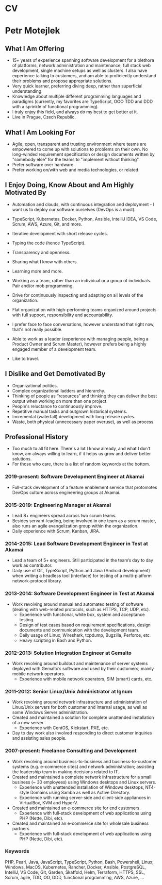 # CV
# Petr Motejlek
## What I Am Offering
- 15+ years of experience spanning software development for a plethora of platforms, network administration and maintenance, full stack web development, single machine setups as well as clusters. I also have experience talking to customers, and am able to proficiently understand their problems and propose appropriate solutions.  
- Very quick learner, preferring diving deep, rather than superficial understanding.
- Knowledge about multiple different programming languages and paradigms (currently, my favorites are TypeScript, OOO TDD and DDD with a sprinkle of functional programming).
- I truly enjoy this field, and always do my best to get better at it.
- Live in Prague, Czech Republic.

## What I Am Looking For
- Agile, open, transparent and trusting environment where teams are empowered to come up with solutions to problems on their own. No long-winded requirement specification or design documents written by "somebody else" for the teams to "implement without thinking".
- Prefer software over hardware.
- Prefer working on/with web and media technologies, or related.

## I Enjoy Doing, Know About and Am Highly Motivated By
- Automation and clouds, with continuous integration and deployment - I want us to deploy our software ourselves (DevOps is a must).
- TypeScript, Kubernetes, Docker, Python, Ansible, IntelliJ IDEA, VS Code, Scrum, AWS, Azure, Git, and more.
- Iterative development with short release cycles.
- Typing the code (hence TypeScript).

- Transparency and openness.
- Sharing what I know with others.
- Learning more and more.
- Working as a team, rather than an individual or a group of individuals. Pair and/or mob programming.
- Drive for continuously inspecting and adapting on all levels of the organization.
- Flat organization with high-performing teams organized around projects with full support, responsibility and accountability.
- I prefer face to face conversations, however understand that right now, that's not really possible.

- Able to work as a leader (experience with managing people, being a Product Owner and Scrum Master), however prefers being a highly engaged member of a development team.

- Like to travel.

## I Dislike and Get Demotivated By
- Organizational politics.
- Complex organizational ladders and hierarchy.
- Thinking of people as “resources” and thinking they can deliver the best output when working on more than one project.
- People's reluctance to continuously improve.
- Repetitive manual tasks and outgrown historical systems.
- Incremental (waterfall) development with long release cycles.
- Waste, both physical (unnecessary paper overuse), as well as process.

## Professional History
- Too much to all fit here. There's a lot I know already, and what I don't know, am always willing to learn, if it helps us grow and deliver better solutions.
- For those who care, there is a list of random keywords at the bottom.

### 2019-present: Software Development Engineer at Akamai
* Full-stack development of a feature enablement service that protomotes DevOps culture
  across engineering groups at Akamai.

### 2015-2019: Engineering Manager at Akamai
* Lead 8+ engineers spread across two scrum teams.
* Besides servant-leading, being involved in one team as a scrum master, also runs an agile evangelization group within the organization.
* Daily experience with Scrum, Kanban, JIRA.

### 2014-2015: Lead Software Development Engineer in Test at Akamai
* Lead a team of 5+ engineers. Still participated in the team’s day to day work as contributor.
* Daily use of Git, TypeScript, Python and Java (Android development) when writing a headless tool (interface) for testing of a multi-platform network-protocol library.

### 2013-2014: Software Development Engineer in Test at Akamai
* Work revolving around manual and automated testing of software (dealing with web-related protocols, such as HTTPS, TCP, UDP, etc).
	* Experience with functional, white box, system and acceptance testing.
	* Design of test cases based on requirement specifications, design documents and communication with the development team.
	* Daily usage of Linux, Wireshark, tcpdump, Bugzilla, Perforce, etc.
	* Heavy scripting in Bash and Python.

### 2012-2013: Solution Integration Engineer at Gemalto
* Work revolving around buildout and maintenance of server systems deployed with Gemalto’s software and used by their customers; mainly mobile network operators.
	* Experience with mobile network operators, SIM (smart) cards, etc.

### 2011-2012: Senior Linux/Unix Administrator at Ignum
* Work revolving around network infrastructure and administration of Linux/Unix servers for both customer and internal usage, as well as some Windows Server administration.
* Created and maintained a solution for complete unattended installation of a new server.
	* Experience with CentOS, Kickstart, PXE, etc.
* Day to day work also involved responding to direct customer inquiries and assisting sales people.

### 2007-present: Freelance Consulting and Development
- Work revolving around business-to-business and business-to-customer systems (e.g. e-commerce sites) and network administration; assisting the leadership team in making decisions related to IT.
- Created and maintained a complete network infrastructure for a small business (~ 30 employees) using Windows desktops and Linux servers.
	- Experience with unattended installation of Windows desktops, NT4-style Domains using Samba as well as Active Directory.
	- Experience with running server-side and client-side appliances in VirtualBox, KVM and HyperV.
- Created and maintained an e-commerce site for end customers.
	- Experience with full-stack development of web applications using PHP (Nette, Dibi, etc).
- Created and maintained an e-commerce site for wholesale business partners.
	- Experience with full-stack development of web applications using PHP (Nette, Dibi, etc).

### Keywords
PHP, Pearl, Java, JavaScript, TypeScript, Python, Bash, Powershell, Linux, Windows, MacOS, Kubernetes, Rancher, Docker, Ansible, PostgreSQL, IntelliJ, VS Code, Git, Garden, Skaffold, Helm, Terraform, HTTPS, SSL, Scrum, agile, TDD, OO, DDD, functional programming, AWS, Azure, ...
